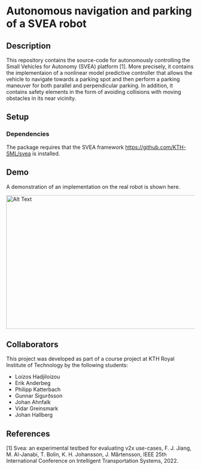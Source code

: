 # Autonomous navigation and parking of a SVEA robot

## Description

This repository contains the source-code for autonomously controlling the Small Vehicles for Autonomy (SVEA) platform [1]. More precisely, it contains the implementaion of a nonlinear model predictive controller that allows the vehicle to navigate towards a parking spot and then perform a parking maneuver for both parallel and perpendicular parking. In addition, it contains safety elements in the form of avoiding collisions with moving obstacles in its near vicinity.


## Setup

### Dependencies

The package requires that the SVEA framework https://github.com/KTH-SML/svea is installed.

## Demo

A demonstration of an implementation on the real robot is shown here.

<img src="demo/parallel.gif" alt="Alt Text" width="560" height="358">


## Collaborators

This project was developed as part of a course project at KTH Royal Institute of Technology by the following students:

* Loizos Hadjiloizou
* Erik Anderbeg
* Philipp Katterbach
* Gunnar Sigurðsson
* Johan Ahnfalk
* Vidar Greinsmark
* Johan Hallberg

## References

[1] Svea: an experimental testbed for evaluating v2x use-cases, F. J. Jiang, M. Al-Janabi, T. Bolin, K. H. Johansson, J. Mårtensson, IEEE 25th International Conference on Intelligent Transportation Systems, 2022.
